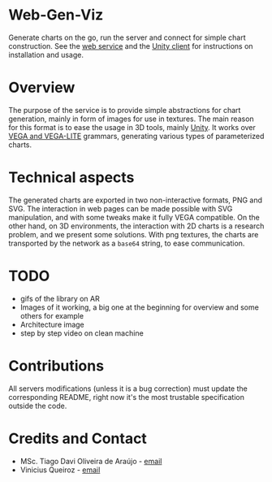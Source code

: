 # Web-Gen-Viz
Generate charts on the go, run the server and connect for simple chart construction.
See the [web service](https://github.com/tiagodavi70/Web-Gen-Viz/tree/master/chart-generation-service/) and the [Unity client](https://github.com/tiagodavi70/Web-Gen-Viz/tree/master/unity-client) for instructions on installation and usage.

# Overview 
The purpose of the service is to provide simple abstractions for chart generation, mainly in form of images for use in textures. The main reason for this format is to ease the usage in 3D tools, mainly [Unity](https://unity.com/). It works over [VEGA and VEGA-LITE](https://vega.github.io/) grammars, generating various types of parameterized charts. 


# Technical aspects
The generated charts are exported in two non-interactive formats, PNG and SVG. The interaction in web pages can be made possible with SVG manipulation, and with some tweaks make it fully VEGA compatible. On the other hand, on 3D environments, the interaction with 2D charts is a research problem, and we present some solutions. With png textures, the charts are transported by the network as a `base64` string, to ease communication. 
 

# TODO
* gifs of the library on AR
* Images of it working, a big one at the beginning for overview and some others for example
* Architecture image
* step by step video on clean machine

# Contributions
All servers modifications (unless it is a bug correction) must update the corresponding README, right now it's the most trustable specification outside the code. 

# Credits and Contact
* MSc. Tiago Davi Oliveira de Araújo - [email](mailto:tiagodavi70@gmail.com)
* Vinicius Queiroz - [email](viniciusquei@hotmail.com)

